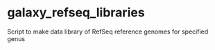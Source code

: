 # galaxy_refseq_libraries
Script to make data library of RefSeq reference genomes for specified genus 
